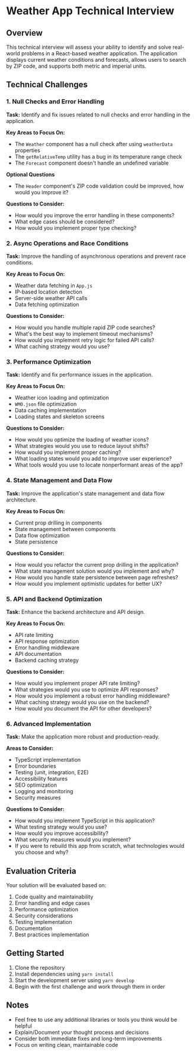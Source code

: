 # Weather App Technical Interview

## Overview
This technical interview will assess your ability to identify and solve real-world problems in a React-based weather application. The application displays current weather conditions and forecasts, allows users to search by ZIP code, and supports both metric and imperial units.

## Technical Challenges

### 1. Null Checks and Error Handling
**Task:** Identify and fix issues related to null checks and error handling in the application.

**Key Areas to Focus On:**
- The `Weather` component has a null check after using `weatherData` properties
- The `getRelativeTemp` utility has a bug in its temperature range check
- The `Forecast` component doesn't handle an undefined variable

**Optional Questions**
- The `Header` component's ZIP code validation could be improved, how would you improve it?

**Questions to Consider:**
- How would you improve the error handling in these components?
- What edge cases should be considered?
- How would you implement proper type checking?

### 2. Async Operations and Race Conditions
**Task:** Improve the handling of asynchronous operations and prevent race conditions.

**Key Areas to Focus On:**
- Weather data fetching in `App.js`
- IP-based location detection
- Server-side weather API calls
- Data fetching optimization

**Questions to Consider:**
- How would you handle multiple rapid ZIP code searches?
- What's the best way to implement timeout mechanisms?
- How would you implement retry logic for failed API calls?
- What caching strategy would you use?

### 3. Performance Optimization
**Task:** Identify and fix performance issues in the application.

**Key Areas to Focus On:**
- Weather icon loading and optimization
- `WMO.json` file optimization
- Data caching implementation
- Loading states and skeleton screens

**Questions to Consider:**
- How would you optimize the loading of weather icons?
- What strategies would you use to reduce layout shifts?
- How would you implement proper caching?
- What loading states would you add to improve user experience?
- What tools would you use to locate nonperformant areas of the app? 

### 4. State Management and Data Flow
**Task:** Improve the application's state management and data flow architecture.

**Key Areas to Focus On:**
- Current prop drilling in components
- State management between components
- Data flow optimization
- State persistence

**Questions to Consider:**
- How would you refactor the current prop drilling in the application?
- What state management solution would you implement and why?
- How would you handle state persistence between page refreshes?
- How would you implement optimistic updates for better UX?

### 5. API and Backend Optimization
**Task:** Enhance the backend architecture and API design.

**Key Areas to Focus On:**
- API rate limiting
- API response optimization
- Error handling middleware
- API documentation
- Backend caching strategy

**Questions to Consider:**
- How would you implement proper API rate limiting?
- What strategies would you use to optimize API responses?
- How would you implement a robust error handling middleware?
- What caching strategy would you use on the backend?
- How would you document the API for other developers?

### 6. Advanced Implementation
**Task:** Make the application more robust and production-ready.

**Areas to Consider:**
- TypeScript implementation
- Error boundaries
- Testing (unit, integration, E2E)
- Accessibility features
- SEO optimization
- Logging and monitoring
- Security measures

**Questions to Consider:**
- How would you implement TypeScript in this application?
- What testing strategy would you use?
- How would you improve accessibility?
- What security measures would you implement?
- If you were to rebuild this app from scratch, what technologies would you choose and why?

## Evaluation Criteria
Your solution will be evaluated based on:
1. Code quality and maintainability
2. Error handling and edge cases
3. Performance optimization
4. Security considerations
5. Testing implementation
6. Documentation
7. Best practices implementation

## Getting Started
1. Clone the repository
2. Install dependencies using `yarn install`
3. Start the development server using `yarn develop`
4. Begin with the first challenge and work through them in order

## Notes
- Feel free to use any additional libraries or tools you think would be helpful
- Explain/Document your thought process and decisions
- Consider both immediate fixes and long-term improvements
- Focus on writing clean, maintainable code 